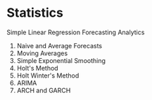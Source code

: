 # Statistics

Simple Linear Regression
Forecasting Analytics
  1. Naive and Average Forecasts
  2. Moving Averages
  3. Simple Exponential Smoothing
  4. Holt's Method
  5. Holt Winter's Method
  6. ARIMA
  7. ARCH and GARCH
